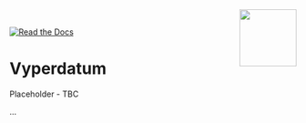 <img style="float: right;" src="https://upload.wikimedia.org/wikipedia/commons/7/79/NOAA_logo.svg" width="100">
<br/>

[![Read the Docs](https://readthedocs.org/projects/vyperdatum/badge/?version=latest&style=flat-square)](https://vyperdatum.readthedocs.io/en/latest/)



# Vyperdatum

Placeholder - TBC

...



